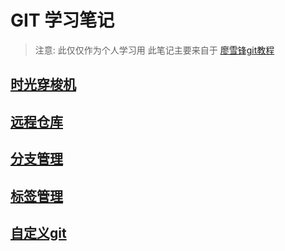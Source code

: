 # GIT 学习笔记

> 注意: 此仅仅作为个人学习用
> 此笔记主要来自于 [廖雪锋git教程](https://www.liaoxuefeng.com/wiki/896043488029600#0)


## [时光穿梭机](./%E6%97%B6%E5%85%89%E6%9C%BA%E7%A9%BF%E6%A2%AD.md)

## [远程仓库](./%E8%BF%9C%E7%A8%8B%E4%BB%93%E5%BA%93.md)

## [分支管理](./%E5%88%86%E6%94%AF%E7%AE%A1%E7%90%86.md)

## [标签管理](./%E6%A0%87%E7%AD%BE%E7%AE%A1%E7%90%86.md)

## [自定义git](./%E8%87%AA%E5%AE%9A%E4%B9%89git.md)
